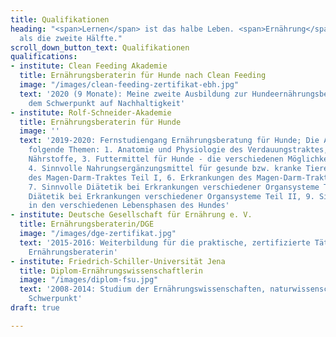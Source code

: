 ```yaml
---
title: Qualifikationen
heading: "<span>Lernen</span> ist das halbe Leben. <span>Ernährung</span> ist mehr
  als die zweite Hälfte."
scroll_down_button_text: Qualifikationen
qualifications:
- institute: Clean Feeding Akademie
  title: Ernährungsberaterin für Hunde nach Clean Feeding
  image: "/images/clean-feeding-zertifikat-ebh.jpg"
  text: '2020 (9 Monate): Meine zweite Ausbildung zur Hundeernährungsberaterin mit
    dem Schwerpunkt auf Nachhaltigkeit'
- institute: Rolf-Schneider-Akademie
  title: Ernährungsberaterin für Hunde
  image: ''
  text: '2019-2020: Fernstudiengang Ernährungsberatung für Hunde; Die Ausbildung beinhaltet
    folgende Themen: 1. Anatomie und Physiologie des Verdauungstraktes, 2. Die einzelnen
    Nährstoffe, 3. Futtermittel für Hunde - die verschiedenen Möglichkeiten der Fütterung,
    4. Sinnvolle Nahrungsergänzungsmittel für gesunde bzw. kranke Tiere, 5. Erkrankungen
    des Magen-Darm-Traktes Teil I, 6. Erkrankungen des Magen-Darm-Traktes Teil II,
    7. Sinnvolle Diätetik bei Erkrankungen verschiedener Organsysteme Teil I, 8. Sinnvolle
    Diätetik bei Erkrankungen verschiedener Organsysteme Teil II, 9. Sinnvolle Diätetik
    in den verschiedenen Lebensphasen des Hundes'
- institute: Deutsche Gesellschaft für Ernährung e. V.
  title: Ernährungsberaterin/DGE
  image: "/images/dge-zertifikat.jpg"
  text: '2015-2016: Weiterbildung für die praktische, zertifizierte Tätigkeit als
    Ernährungsberaterin'
- institute: Friedrich-Schiller-Universität Jena
  title: Diplom-Ernährungswissenschaftlerin
  image: "/images/diplom-fsu.jpg"
  text: '2008-2014: Studium der Ernährungswissenschaften, naturwissenschaftlich-medizinischer
    Schwerpunkt'
draft: true

---
```

